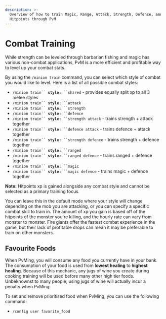 ```yaml
---
description: >-
  Overview of how to train Magic, Range, Attack, Strength, Defence, and
  Hitpoints through PvM
---
```


# Combat Training

While strength can be leveled through barbarian fishing and magic has various non-combat applications, PvM is a more efficient and profitable way to level up your combat stats.&#x20;

By using the `/minion train` command, you can select which style of combat you would like to level. Here is a list of all possible combat styles:

* `/minion train`` `**`style:`**` ``shared` - provides equally split xp to all 3 melee styles
* `/minion train`` `**`style:`**` ``attack`
* `/minion train`` `**`style:`**` ``strength`
* `/minion train`` `**`style:`**` ``defence`
* `/minion train`` `**`style:`**` ``strength attack` - trains strength + attack together
* `/minion train`` `**`style:`**` ``defence attack` - trains defence + attack together
* `/minion train`` `**`style:`**` ``strength defence` - trains strength + defence together
* `/minion train`` `**`style:`**` ``ranged`
* `/minion train`` `**`style:`**` ``ranged defence` - trains ranged + defence together
* `/minion train`` `**`style:`**` ``magic`
* `/minion train`` `**`style:`**` ``magic defence` - trains magic + defence together

**Note:** Hitpoints xp is gained alongside any combat style and cannot be selected as a primary training focus.&#x20;

You can leave this in the default mode where your style will change depending on the mob you are attacking, or you can specify a specific combat skill to train in. The amount of xp you gain is based off of the hitpoints of the monster you're killing, and the hourly rate can vary from monster to monster. Fire giants offer the fastest combat experience in the game, but their lack of profitable drops can mean it may be preferable to train on other monsters.

## Favourite Foods

When PvMing, you will consume any food you currently have in your bank. The consumption of your food is used from **lowest healing** to **highest healing**. Because of this mechanic, any jugs of wine you create during cooking training will be used before many other high tier foods. Unbeknownst to many people, using jugs of wine will actually incur a penalty when PvMing.

To set and remove prioritised food when PvMing, you can use the following command:

* `/config user favorite_food`

